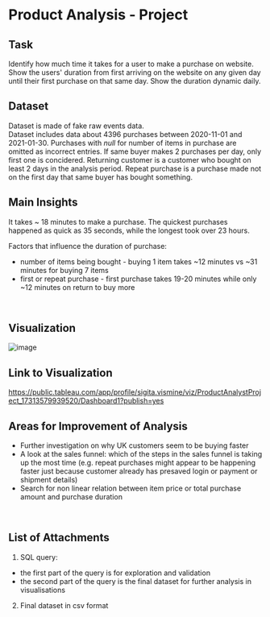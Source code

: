 # Product Analysis - Project


## Task

Identify how much time it takes for a user to make a purchase on website.
Show the users' duration from first arriving on the website on any given day until their first purchase on that same day. 
Show the duration dynamic daily.
<br>

## Dataset

Dataset is made of fake raw events data. <br>
Dataset includes data about 4396 purchases between 2020-11-01 and 2021-01-30.
Purchases with _null_ for number of items in purchase are omitted as incorrect entries. 
If same buyer makes 2 purchases per day, only first one is concidered.
Returning customer is a customer who bought on least 2 days in the analysis period.
Repeat purchase is a purchase made not on the first day that same buyer has bought something.
<br>

## Main Insights

It takes ~ 18 minutes to make a purchase. 
The quickest purchases happened as quick as 35 seconds, while the longest took over 23 hours.

Factors that influence the duration of purchase:
- number of items being bought - buying 1 item takes ~12 minutes vs ~31 minutes for buying 7 items
- first or repeat purchase - first purchase takes 19-20 minutes while only ~12 minutes on return to buy more
<br>

## Visualization

![image](https://github.com/user-attachments/assets/a5566f4c-6c0e-4c14-9bd7-e465e98b1aff)
<br>

## Link to Visualization

https://public.tableau.com/app/profile/sigita.vismine/viz/ProductAnalystProject_17313579939520/Dashboard1?publish=yes
<br>

## Areas for Improvement of Analysis

- Further investigation on why UK customers seem to be buying faster
- A look at the sales funnel: which of the steps in the sales funnel is taking up the most time (e.g. repeat purchases might appear to be happening faster just because customer already has presaved login or payment or shipment details)
- Search for non linear relation between item price or total purchase amount and purchase duration
<br>

## List of Attachments

1. SQL query:
- the first part of the query is for exploration and validation
- the second part of the query is the final dataset for further analysis in visualisations

2. Final dataset in csv format
